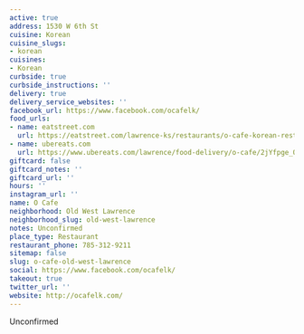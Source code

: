 ```yaml
---
active: true
address: 1530 W 6th St
cuisine: Korean
cuisine_slugs:
- korean
cuisines:
- Korean
curbside: true
curbside_instructions: ''
delivery: true
delivery_service_websites: ''
facebook_url: https://www.facebook.com/ocafelk/
food_urls:
- name: eatstreet.com
  url: https://eatstreet.com/lawrence-ks/restaurants/o-cafe-korean-restaurant
- name: ubereats.com
  url: https://www.ubereats.com/lawrence/food-delivery/o-cafe/2jYfpge_Q3KHWBolkq_3UA
giftcard: false
giftcard_notes: ''
giftcard_url: ''
hours: ''
instagram_url: ''
name: O Cafe
neighborhood: Old West Lawrence
neighborhood_slug: old-west-lawrence
notes: Unconfirmed
place_type: Restaurant
restaurant_phone: 785-312-9211
sitemap: false
slug: o-cafe-old-west-lawrence
social: https://www.facebook.com/ocafelk/
takeout: true
twitter_url: ''
website: http://ocafelk.com/
---
```


Unconfirmed